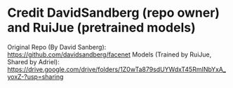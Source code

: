 # Credit DavidSandberg (repo owner) and RuiJue (pretrained models)

Original Repo (By David Sanberg): https://github.com/davidsandberg/facenet
Models (Trained by RuiJue, Shared by Adriel): https://drive.google.com/drive/folders/1Z0wTa879sdUYWdxT45RmINbYxA_yoxZ-?usp=sharing
